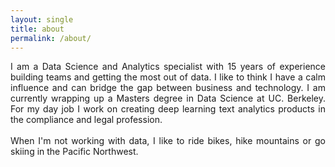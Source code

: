 ```yaml
---
layout: single
title: about
permalink: /about/
---
```



<div style="text-align: justify">
I am a Data Science and Analytics specialist with 15 years of experience building teams and getting the most out of data. I like to think I have a calm influence and can bridge the gap between business and technology. I am currently wrapping up a Masters degree in Data Science at UC. Berkeley. For my day job I work on creating deep learning text analytics products in the compliance and legal profession.  
<br>
<br>  
When I'm not working with data, I like to ride bikes, hike mountains or go skiing in the Pacific Northwest.
</div>




[jekyll-organization]: https://github.com/jekyll
